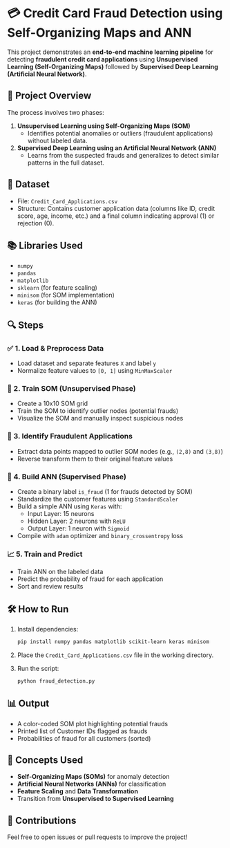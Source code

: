 
# 💳 Credit Card Fraud Detection using Self-Organizing Maps and ANN

This project demonstrates an **end-to-end machine learning pipeline** for detecting **fraudulent credit card applications** using **Unsupervised Learning (Self-Organizing Maps)** followed by **Supervised Deep Learning (Artificial Neural Network)**.

## 📌 Project Overview

The process involves two phases:

1. **Unsupervised Learning using Self-Organizing Maps (SOM)**  
   - Identifies potential anomalies or outliers (fraudulent applications) without labeled data.
2. **Supervised Deep Learning using an Artificial Neural Network (ANN)**  
   - Learns from the suspected frauds and generalizes to detect similar patterns in the full dataset.

## 📁 Dataset

- File: `Credit_Card_Applications.csv`  
- Structure: Contains customer application data (columns like ID, credit score, age, income, etc.) and a final column indicating approval (1) or rejection (0).

## 📚 Libraries Used

- `numpy`
- `pandas`
- `matplotlib`
- `sklearn` (for feature scaling)
- `minisom` (for SOM implementation)
- `keras` (for building the ANN)

## 🔍 Steps

### ✅ 1. Load & Preprocess Data

- Load dataset and separate features `X` and label `y`
- Normalize feature values to `[0, 1]` using `MinMaxScaler`

### 🧠 2. Train SOM (Unsupervised Phase)

- Create a 10x10 SOM grid
- Train the SOM to identify outlier nodes (potential frauds)
- Visualize the SOM and manually inspect suspicious nodes

### 🔎 3. Identify Fraudulent Applications

- Extract data points mapped to outlier SOM nodes (e.g., `(2,8)` and `(3,8)`)
- Reverse transform them to their original feature values

### 🤖 4. Build ANN (Supervised Phase)

- Create a binary label `is_fraud` (1 for frauds detected by SOM)
- Standardize the customer features using `StandardScaler`
- Build a simple ANN using `Keras` with:
  - Input Layer: 15 neurons
  - Hidden Layer: 2 neurons with `ReLU`
  - Output Layer: 1 neuron with `Sigmoid`
- Compile with `adam` optimizer and `binary_crossentropy` loss

### 📈 5. Train and Predict

- Train ANN on the labeled data
- Predict the probability of fraud for each application
- Sort and review results

## 🛠 How to Run

1. Install dependencies:
   ```bash
   pip install numpy pandas matplotlib scikit-learn keras minisom
   ```

2. Place the `Credit_Card_Applications.csv` file in the working directory.

3. Run the script:
   ```bash
   python fraud_detection.py
   ```

## 📊 Output

- A color-coded SOM plot highlighting potential frauds
- Printed list of Customer IDs flagged as frauds
- Probabilities of fraud for all customers (sorted)

## 📘 Concepts Used

- **Self-Organizing Maps (SOMs)** for anomaly detection
- **Artificial Neural Networks (ANNs)** for classification
- **Feature Scaling** and **Data Transformation**
- Transition from **Unsupervised to Supervised Learning**

## 🤝 Contributions

Feel free to open issues or pull requests to improve the project!


